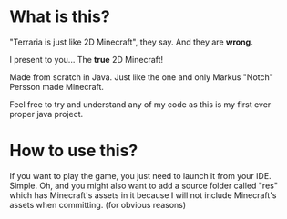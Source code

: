 # What is this?
"Terraria is just like 2D Minecraft", they say. And they are <b>wrong</b>.

I present to you... The <b>true</b> 2D Minecraft!

Made from scratch in Java. Just like the one and only Markus "Notch" Persson made Minecraft.

Feel free to try and understand any of my code as this is my first ever proper java project.

# How to use this?
If you want to play the game, you just need to launch it from your IDE. Simple. Oh, and you might also want to add a source folder called "res" which has Minecraft's assets in it because I will not include Minecraft's assets when committing. (for obvious reasons)
